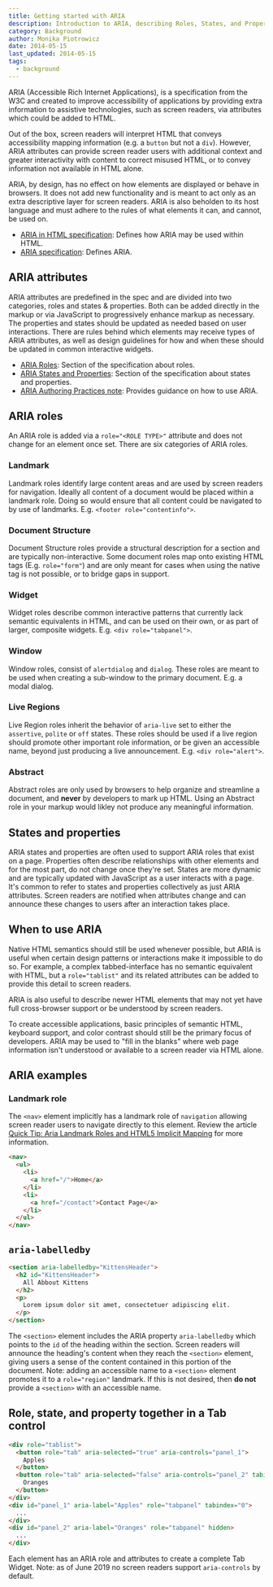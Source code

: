 ```yaml
---
title: Getting started with ARIA
description: Introduction to ARIA, describing Roles, States, and Properties and when to use ARIA in HTML.
category: Background
author: Monika Piotrowicz
date: 2014-05-15
last_updated: 2014-05-15
tags:
  - background
---
```


ARIA (Accessible Rich Internet Applications), is a specification from the W3C and created to improve accessibility of applications by providing extra information to assistive technologies, such as screen readers, via attributes which could be added to HTML.

Out of the box, screen readers will interpret HTML that conveys accessibility mapping information (e.g. a `button` but not a `div`). However, ARIA attributes can provide screen reader users with additional context and greater interactivity with content to correct misused HTML, or to convey information not available in HTML alone.

ARIA, by design, has no effect on how elements are displayed or behave in browsers. It does not add new functionality and is meant to act only as an extra descriptive layer for screen readers. ARIA is also beholden to its host language and must adhere to the rules of what elements it can, and cannot, be used on.

- [ARIA in HTML specification](https://www.w3.org/TR/html-aria/): Defines how ARIA may be used within HTML.
- [ARIA specification](https://www.w3.org/TR/wai-aria/): Defines ARIA.


## ARIA attributes

ARIA attributes are predefined in the spec and are divided into two categories, roles and states & properties. Both can be added directly in the markup or via JavaScript to progressively enhance markup as necessary. The properties and states should be updated as needed based on user interactions. There are rules behind which elements may receive types of ARIA attributes, as well as design guidelines for how and when these should be updated in common interactive widgets.

- [ARIA Roles](https://www.w3.org/TR/wai-aria/#roles_categorization): Section of the specification about roles.
- [ARIA States and Properties](https://www.w3.org/TR/wai-aria/#states_and_properties): Section of the specification about states and properties.
- [ARIA Authoring Practices note](https://www.w3.org/TR/wai-aria-practices/): Provides guidance on how to use ARIA.


## ARIA roles

An ARIA role is added via a `role="<ROLE TYPE>"` attribute and does not change for an element once set. There are six categories of ARIA roles.

### Landmark

Landmark roles identify large content areas and are used by screen readers for navigation. Ideally all content of a document would be placed within a landmark role. Doing so would ensure that all content could be navigated to by use of landmarks. E.g. `<footer role="contentinfo">`.

### Document Structure

Document Structure roles provide a structural description for a section and are typically non-interactive. Some document roles map onto existing HTML tags (E.g. `role="form"`) and are only meant for cases when using the native tag is not possible, or to bridge gaps in support.

### Widget

Widget roles describe common interactive patterns that currently lack semantic equivalents in HTML, and can be used on their own, or as part of larger, composite widgets. E.g. `<div role="tabpanel">`.

### Window

Window roles, consist of `alertdialog` and `dialog`.  These roles are meant to be used when creating a sub-window to the primary document.  E.g. a modal dialog.

### Live Regions

Live Region roles inherit the behavior of `aria-live` set to either the `assertive`, `polite` or `off` states.  These roles should be used if a live region should promote other important role information, or be given an accessible name, beyond just producing a live announcement.  E.g. `<div role="alert">`.

### Abstract

Abstract roles are only used by browsers to help organize and streamline a document, and **never** by developers to mark up HTML. Using an Abstract role in your markup would likley not produce any meaningful information.


## States and properties

ARIA states and properties are often used to support ARIA roles that exist on a page. Properties often describe relationships with other elements and for the most part, do not change once they're set. States are more dynamic and are typically updated with JavaScript as a user interacts with a page. It's common to refer to states and properties collectively as just ARIA attributes. Screen readers are notified when attributes change and can announce these changes to users after an interaction takes place.


## When to use ARIA

Native HTML semantics should still be used whenever possible, but ARIA is useful when certain design patterns or interactions make it impossible to do so. For example, a complex tabbed-interface has no semantic equivalent with HTML, but a `role="tablist"` and its related attributes can be added to provide this detail to screen readers.

ARIA is also useful to describe newer HTML elements that may not yet have full cross-browser support or be understood by screen readers.

To create accessible applications, basic principles of semantic HTML, keyboard support, and color contrast should still be the primary focus of developers. ARIA may be used to "fill in the blanks" where web page information isn't understood or available to a screen reader via HTML alone.


## ARIA examples

### Landmark role

The `<nav>` element implicitly has a landmark role of `navigation` allowing screen reader users to navigate directly to this element. Review the article [Quick Tip: Aria Landmark Roles and HTML5 Implicit Mapping](/posts/aria-landmark-roles/) for more information.

```html
<nav>
  <ul>
    <li>
      <a href="/">Home</a>
    </li>
    <li>
      <a href="/contact">Contact Page</a>
    </li>
  </ul>
</nav>
```

## `aria-labelledby`

```html
<section aria-labelledby="KittensHeader">
  <h2 id="KittensHeader">
    All Abbout Kittens
  </h2>
  <p>
    Lorem ipsum dolor sit amet, consectetuer adipiscing elit.
  </p>
</section>
```

The `<section>` element includes the ARIA property `aria-labelledby` which points to the `id` of the heading within the section. Screen readers will announce the heading's content when they reach the `<section>` element, giving users a sense of the content contained in this portion of the document. Note: adding an accessible name to a `<section>` element promotes it to a `role="region"` landmark.  If this is not desired, then **do not** provide a `<section>` with an accessible name.


## Role, state, and property together in a Tab control

```html
<div role="tablist">
  <button role="tab" aria-selected="true" aria-controls="panel_1">
    Apples
  </button>
  <button role="tab" aria-selected="false" aria-controls="panel_2" tabindex="-1">
    Oranges
  </button>
</div>
<div id="panel_1" aria-label="Apples" role="tabpanel" tabindex="0">
  ...
</div>
<div id="panel_2" aria-label="Oranges" role="tabpanel" hidden>
  ...
</div>
```

Each element has an ARIA role and attributes to create a complete Tab Widget.  Note: as of June 2019 no screen readers support `aria-controls` by default.
